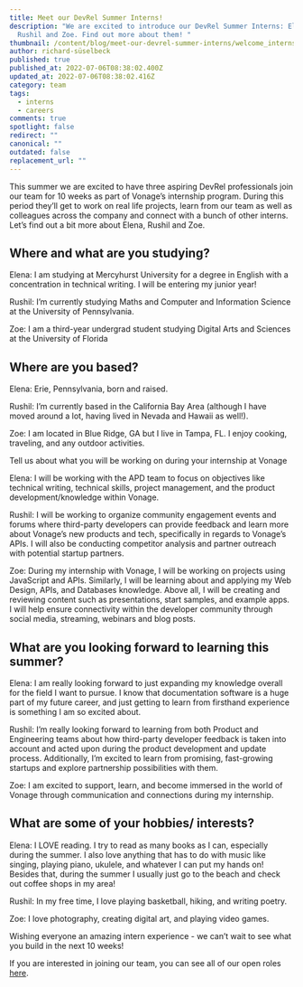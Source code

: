 ```yaml
---
title: Meet our DevRel Summer Interns!
description: "We are excited to introduce our DevRel Summer Interns: Elena,
  Rushil and Zoe. Find out more about them! "
thumbnail: /content/blog/meet-our-devrel-summer-interns/welcome_interns.png
author: richard-süselbeck
published: true
published_at: 2022-07-06T08:38:02.400Z
updated_at: 2022-07-06T08:38:02.416Z
category: team
tags:
  - interns
  - careers
comments: true
spotlight: false
redirect: ""
canonical: ""
outdated: false
replacement_url: ""
---
```

This summer we are excited to have three aspiring DevRel professionals join our team for 10 weeks as part of Vonage’s internship program. During this period they’ll get to work on real life projects, learn from our team as well as colleagues across the company and connect with a bunch of other interns. Let’s find out a bit more about Elena, Rushil and Zoe.


## Where and what are you studying?

Elena: I am studying at Mercyhurst University for a degree in English with a concentration in technical writing. I will be entering my junior year!

Rushil: I’m currently studying Maths and Computer and Information Science at the University of Pennsylvania.

Zoe: I am a third-year undergrad student studying Digital Arts and Sciences at the University of Florida


## Where are you based?

Elena: Erie, Pennsylvania, born and raised.

Rushil: I’m currently based in the California Bay Area (although I have moved around a lot, having lived in Nevada and Hawaii as well!).

Zoe: I am located in Blue Ridge, GA but I live in Tampa, FL. I enjoy cooking, traveling, and any outdoor activities.

Tell us about what you will be working on during your internship at Vonage

Elena: I will be working with the APD team to focus on objectives like technical writing, technical skills, project management, and the product development/knowledge within Vonage.

Rushil: I will be working to organize community engagement events and forums where third-party developers can provide feedback and learn more about Vonage’s new products and tech, specifically in regards to Vonage’s APIs. I will also be conducting competitor analysis and partner outreach with potential startup partners.

Zoe: During my internship with Vonage, I will be working on projects using JavaScript and APIs. Similarly, I will be learning about and applying my Web Design, APIs, and Databases knowledge. Above all, I will be creating and reviewing content such as presentations, start samples, and example apps. I will help ensure connectivity within the developer community through social media, streaming, webinars and blog posts.



## What are you looking forward to learning this summer?

Elena: I am really looking forward to just expanding my knowledge overall for the field I want to pursue. I know that documentation software is a huge part of my future career, and just getting to learn from firsthand experience is something I am so excited about.

Rushil: I’m really looking forward to learning from both Product and Engineering teams about how third-party developer feedback is taken into account and acted upon during the product development and update process. Additionally, I’m excited to learn from promising, fast-growing startups and explore partnership possibilities with them.

Zoe: I am excited to support, learn, and become immersed in the world of Vonage through communication and connections during my internship. 



## What are some of your hobbies/ interests?

Elena: I LOVE reading. I try to read as many books as I can, especially during the summer. I also love anything that has to do with music like singing, playing piano, ukulele, and whatever I can put my hands on! Besides that, during the summer I usually just go to the beach and check out coffee shops in my area!

Rushil: In my free time, I love playing basketball, hiking, and writing poetry.

Zoe: I love photography, creating digital art, and playing video games. 

Wishing everyone an amazing intern experience - we can’t wait to see what you build in the next 10 weeks! 

If you are interested in joining our team, you can see all of our open roles [here](https://developer.vonage.com/team).
